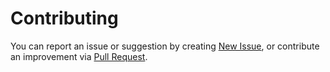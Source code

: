 # Contributing

You can report an issue or suggestion by creating [New Issue](https://github.com/zhukovdm/smartwalk/issues/new), or contribute an improvement via [Pull Request](https://github.com/zhukovdm/smartwalk/pulls).
